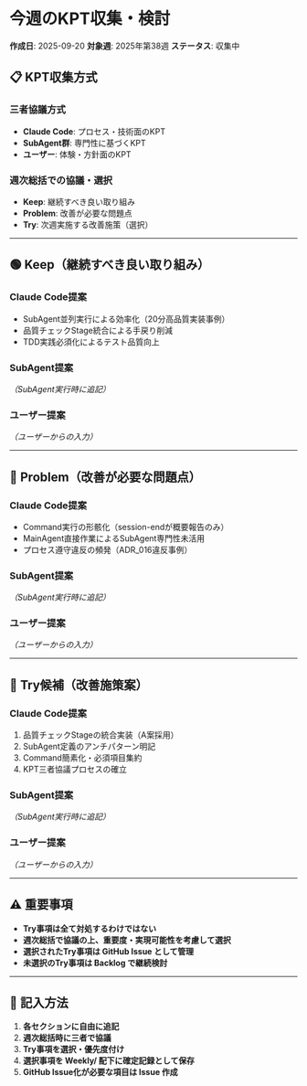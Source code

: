 # 今週のKPT収集・検討

**作成日**: 2025-09-20
**対象週**: 2025年第38週
**ステータス**: 収集中

## 📋 KPT収集方式

### 三者協議方式
- **Claude Code**: プロセス・技術面のKPT
- **SubAgent群**: 専門性に基づくKPT
- **ユーザー**: 体験・方針面のKPT

### 週次総括での協議・選択
- **Keep**: 継続すべき良い取り組み
- **Problem**: 改善が必要な問題点
- **Try**: 次週実施する改善施策（選択）

---

## 🟢 Keep（継続すべき良い取り組み）

### Claude Code提案
- SubAgent並列実行による効率化（20分高品質実装事例）
- 品質チェックStage統合による手戻り削減
- TDD実践必須化によるテスト品質向上

### SubAgent提案
*（SubAgent実行時に追記）*

### ユーザー提案
*（ユーザーからの入力）*

---

## 🔴 Problem（改善が必要な問題点）

### Claude Code提案
- Command実行の形骸化（session-endが概要報告のみ）
- MainAgent直接作業によるSubAgent専門性未活用
- プロセス遵守違反の頻発（ADR_016違反事例）

### SubAgent提案
*（SubAgent実行時に追記）*

### ユーザー提案
*（ユーザーからの入力）*

---

## 🔄 Try候補（改善施策案）

### Claude Code提案
1. 品質チェックStageの統合実装（A案採用）
2. SubAgent定義のアンチパターン明記
3. Command簡素化・必須項目集約
4. KPT三者協議プロセスの確立

### SubAgent提案
*（SubAgent実行時に追記）*

### ユーザー提案
*（ユーザーからの入力）*

---

## ⚠️ 重要事項

- **Try事項は全て対処するわけではない**
- **週次総括で協議の上、重要度・実現可能性を考慮して選択**
- **選択されたTry事項は GitHub Issue として管理**
- **未選択のTry事項は Backlog で継続検討**

---

## 📝 記入方法

1. **各セクションに自由に追記**
2. **週次総括時に三者で協議**
3. **Try事項を選択・優先度付け**
4. **選択事項を Weekly/ 配下に確定記録として保存**
5. **GitHub Issue化が必要な項目は Issue 作成**